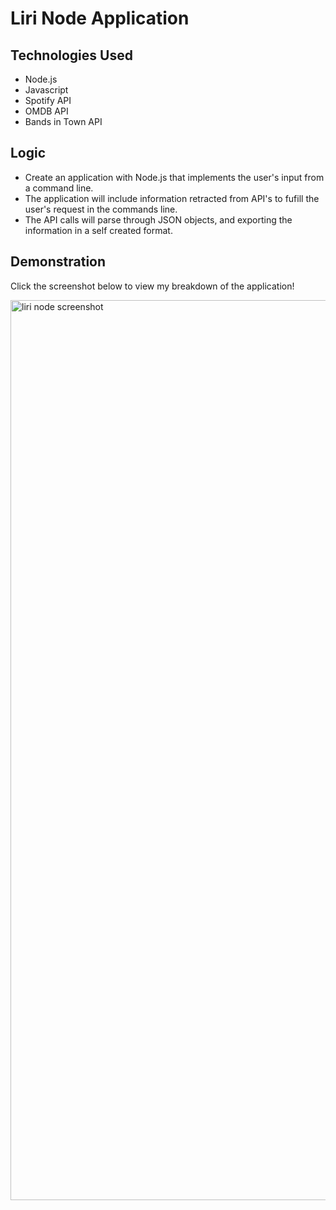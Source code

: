 <h1> Liri Node Application </h1>

<h2> Technologies Used </h2>
<ul>
  <li> Node.js </li>
  <li> Javascript </li>
  <li> Spotify API </li>
  <li> OMDB API </li>
  <li> Bands in Town API </li>
 </ul>
 
 <h2> Logic </h2>
 <ul>
  
  <li> Create an application with Node.js that implements the user's input from a command line. </li>

   <li> The application will include information retracted from API's to fufill the user's request in the commands line. </li>
  <li> The API calls will parse through JSON objects, and exporting the information in a self created format. </li>
  </ul>

<h2> Demonstration </h2>

<p> Click the screenshot below to view my breakdown of the application!</p>

<a href="https://youtu.be/DpiEvyViK-A">
                        <img <img width="1440" alt="liri node screenshot" src="https://user-images.githubusercontent.com/43662571/57199050-78a90680-6f2f-11e9-846b-90375fb6079c.png">
</a>

